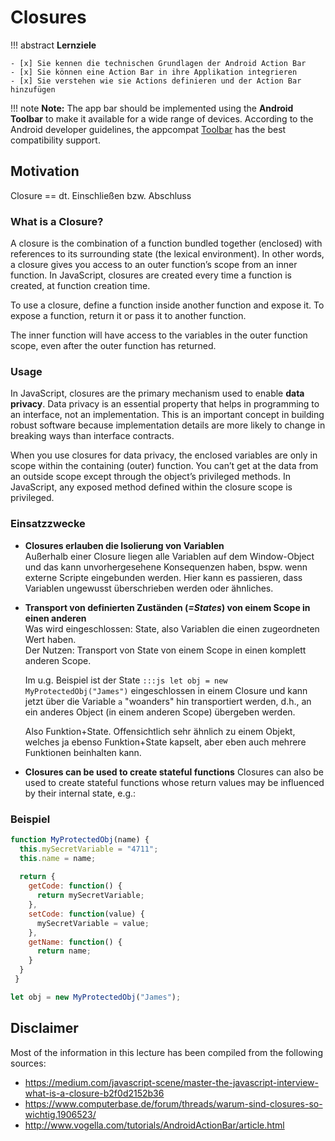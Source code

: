 # Closures

!!! abstract
    **Lernziele**

    - [x] Sie kennen die technischen Grundlagen der Android Action Bar
    - [x] Sie können eine Action Bar in ihre Applikation integrieren
    - [x] Sie verstehen wie sie Actions definieren und der Action Bar hinzufügen

!!! note
    __Note:__ The app bar should be implemented using the __Android Toolbar__ to make it available for a wide range of devices. According to the Android developer guidelines, the appcompat [Toolbar](https://developer.android.com/reference/android/support/v7/widget/Toolbar.html) has the best compatibility support.  

## Motivation

Closure == dt. Einschließen bzw. Abschluss 

### What is a Closure?

A closure is the combination of a function bundled together (enclosed) with references to its surrounding state (the lexical environment). In other words, a closure gives you access to an outer function’s scope from an inner function. In JavaScript, closures are created every time a function is created, at function creation time.

To use a closure, define a function inside another function and expose it. To expose a function, return it or pass it to another function.

The inner function will have access to the variables in the outer function scope, even after the outer function has returned.


### Usage

In JavaScript, closures are the primary mechanism used to enable __data privacy__. 
Data privacy is an essential property that helps in programming to an interface, not an implementation. This is an important concept in building robust software because implementation details are more likely to change in breaking ways than interface contracts.

When you use closures for data privacy, the enclosed variables are only in scope within the containing (outer) function. You can’t get at the data from an outside scope except through the object’s privileged methods. In JavaScript, any exposed method defined within the closure scope is privileged.


### Einsatzzwecke

* __Closures erlauben die Isolierung von Variablen__  
    Außerhalb einer Closure liegen alle Variablen auf dem Window-Object und das kann unvorhergesehene Konsequenzen haben, bspw. wenn externe Scripte eingebunden werden. Hier kann es passieren, dass Variablen ungewusst überschrieben werden oder ähnliches.

* __Transport von definierten Zuständen (*=States*) von einem Scope in einen anderen__  
    Was wird eingeschlossen: State, also Variablen die einen zugeordneten Wert haben.  
    Der Nutzen: Transport von State von einem Scope in einen komplett anderen Scope.

    Im u.g. Beispiel ist der State `:::js let obj = new MyProtectedObj("James")` eingeschlossen in einem Closure und kann jetzt über die Variable `a` "woanders" hin transportiert werden, d.h., an ein anderes Object (in einem anderen Scope) übergeben werden.

    Also Funktion+State. Offensichtlich sehr ähnlich zu einem Objekt, welches ja ebenso Funktion+State kapselt, aber eben auch mehrere Funktionen beinhalten kann.

* __Closures can be used to create stateful functions__
    Closures can also be used to create stateful functions whose return values may be influenced by their internal state, e.g.:


### Beispiel

``` javascript
function MyProtectedObj(name) {
  this.mySecretVariable = "4711";
  this.name = name;
   
  return { 
    getCode: function() { 
      return mySecretVariable;
    },
    setCode: function(value) {
      mySecretVariable = value;
    },
    getName: function() {
      return name;
    }
  }
 }

let obj = new MyProtectedObj("James");
```





## Disclaimer

Most of the information in this lecture has been compiled from the following sources:

* <https://medium.com/javascript-scene/master-the-javascript-interview-what-is-a-closure-b2f0d2152b36>
* <https://www.computerbase.de/forum/threads/warum-sind-closures-so-wichtig.1906523/>
* <http://www.vogella.com/tutorials/AndroidActionBar/article.html>
